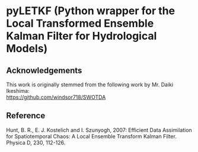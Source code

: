 # pyLETKF (Python wrapper for the Local Transformed Ensemble Kalman Filter for Hydrological Models)  

## Acknowledgements  
This work is originally stemmed from the following work by Mr. Daiki Ikeshima:  
https://github.com/windsor718/SWOTDA  
## Reference  
Hunt, B. R., E. J. Kostelich and I. Szunyogh, 2007: Efficient Data Assimilation for Spatiotemporal Chaos: A Local Ensemble Transform Kalman Filter. Physica D, 230, 112-126.  
